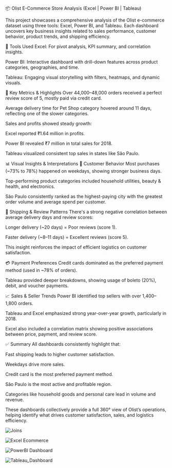 📦 Olist E-Commerce Store Analysis (Excel | Power BI | Tableau)

This project showcases a comprehensive analysis of the Olist e-commerce dataset using three tools: Excel, Power BI, and Tableau. Each dashboard uncovers key business insights related to sales performance, customer behavior, product trends, and shipping efficiency.

🔧 Tools Used
Excel: For pivot analysis, KPI summary, and correlation insights.

Power BI: Interactive dashboard with drill-down features across product categories, geographies, and time.

Tableau: Engaging visual storytelling with filters, heatmaps, and dynamic visuals.

📌 Key Metrics & Highlights
Over 44,000–48,000 orders received a perfect review score of 5, mostly paid via credit card.

Average delivery time for Pet Shop category hovered around 11 days, reflecting one of the slower categories.

Sales and profits showed steady growth:

Excel reported ₹1.64 million in profits.

Power BI revealed ₹7 million in total sales for 2018.

Tableau visualized consistent top sales in states like São Paulo.

📊 Visual Insights & Interpretations
🧠 Customer Behavior
Most purchases (~73% to 78%) happened on weekdays, showing stronger business days.

Top-performing product categories included household utilities, beauty & health, and electronics.

São Paulo consistently ranked as the highest-paying city with the greatest order volume and average spend per customer.

🚚 Shipping & Review Patterns
There's a strong negative correlation between average delivery days and review scores:

Longer delivery (~20 days) = Poor reviews (score 1).

Faster delivery (~8–11 days) = Excellent reviews (score 5).

This insight reinforces the impact of efficient logistics on customer satisfaction.

💳 Payment Preferences
Credit cards dominated as the preferred payment method (used in ~78% of orders).

Tableau provided deeper breakdowns, showing usage of boleto (20%), debit, and voucher payments.

📈 Sales & Seller Trends
Power BI identified top sellers with over 1,400–1,800 orders.

Tableau and Excel emphasized strong year-over-year growth, particularly in 2018.

Excel also included a correlation matrix showing positive associations between price, payment, and review score.

✅ Summary
All dashboards consistently highlight that:

Fast shipping leads to higher customer satisfaction.

Weekdays drive more sales.

Credit card is the most preferred payment method.

São Paulo is the most active and profitable region.

Categories like household goods and personal care lead in volume and revenue.

These dashboards collectively provide a full 360° view of Olist’s operations, helping identify what drives customer satisfaction, sales, and logistics efficiency.


![Joins](https://github.com/user-attachments/assets/9f97b2df-35c7-4596-88af-3e56b83edc3d)


![Excel Ecommerce](https://github.com/user-attachments/assets/bd748f60-cbea-492e-98c1-d4123376f538)


![PowerBI Dashboard](https://github.com/user-attachments/assets/e62ccc40-9e29-4f40-93ce-01cd177f90c0)


![Tableau_Dashboard](https://github.com/user-attachments/assets/f20aaa96-a570-4a7c-88de-3e35bfbca6e7)




